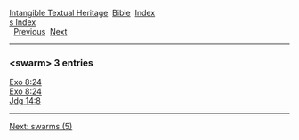 [Intangible Textual Heritage](../../index)  [Bible](../index) 
[Index](index)   
[s Index](_s_)  
  [Previous](c11176)  [Next](c11178) 

------------------------------------------------------------------------

### &lt;swarm&gt; 3 entries

[Exo 8:24](../kjv/exo008.htm#024)  
[Exo 8:24](../kjv/exo008.htm#024)  
[Jdg 14:8](../kjv/jdg014.htm#008)  

------------------------------------------------------------------------

[Next: swarms (5)](c11178)
